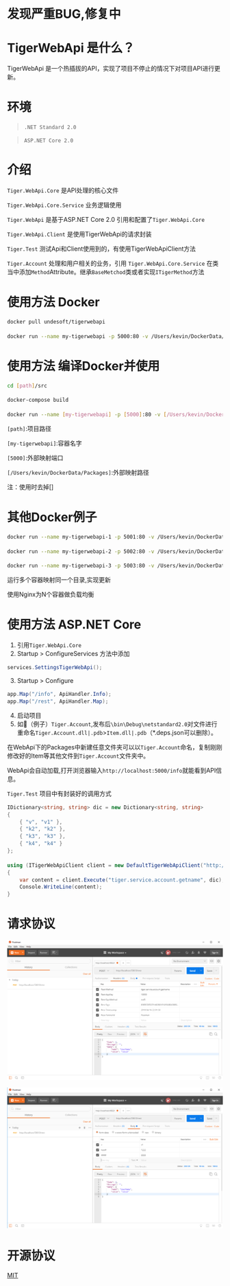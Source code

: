 # 发现严重BUG,修复中

# TigerWebApi 是什么？
TigerWebApi 是一个热插拔的API，实现了项目不停止的情况下对项目API进行更新。

# 环境
>`.NET Standard 2.0`

>`ASP.NET Core 2.0`

# 介绍
`Tiger.WebApi.Core` 是API处理的核心文件

`Tiger.WebApi.Core.Service` 业务逻辑使用

`Tiger.WebApi` 是基于ASP.NET Core 2.0 引用和配置了`Tiger.WebApi.Core`

`Tiger.WebApi.Client` 是使用TigerWebApi的请求封装

`Tiger.Test` 测试Api和Client使用到的，有使用TigerWebApiClient方法

`Tiger.Account` 处理和用户相关的业务，引用 `Tiger.WebApi.Core.Service` 在类当中添加`Method`Attribute。继承`BaseMetchod`类或者实现`ITigerMethod`方法

# 使用方法 Docker
```sh
docker pull undesoft/tigerwebapi

docker run --name my-tigerwebapi -p 5000:80 -v /Users/kevin/DockerData/Packages:/app/Packages -d undesoft/tigerwebapi:latest
```

# 使用方法 编译Docker并使用
```sh
cd [path]/src

docker-compose build

docker run --name [my-tigerwebapi] -p [5000]:80 -v [/Users/kevin/DockerData/Packages]:/app/Packages -d undesoft/tigerwebapi:latest
```
`[path]`:项目路径

`[my-tigerwebapi]`:容器名字

`[5000]`:外部映射端口

`[/Users/kevin/DockerData/Packages]`:外部映射路径

注：使用时去掉[]

# 其他Docker例子
```sh
docker run --name my-tigerwebapi-1 -p 5001:80 -v /Users/kevin/DockerData/Packages:/app/Packages -d undesoft/tigerwebapi:latest

docker run --name my-tigerwebapi-2 -p 5002:80 -v /Users/kevin/DockerData/Packages:/app/Packages -d undesoft/tigerwebapi:latest

docker run --name my-tigerwebapi-3 -p 5003:80 -v /Users/kevin/DockerData/Packages:/app/Packages -d undesoft/tigerwebapi:latest
```
运行多个容器映射同一个目录,实现更新

使用Nginx为N个容器做负载均衡


# 使用方法 ASP.NET Core
1. 引用`Tiger.WebApi.Core`
2. Startup > ConfigureServices 方法中添加
```cs
services.SettingsTigerWebApi();
```
3. Startup > Configure 
```cs
app.Map("/info", ApiHandler.Info);
app.Map("/rest", ApiHandler.Map);
```
4. 启动项目
5. 如🌰（例子）`Tiger.Account`,发布后`\bin\Debug\netstandard2.0`对文件进行重命名`Tiger.Account.dll|.pdb`>`Item.dll|.pdb`（*.deps.json可以删除）。

在WebApi下的Packages中新建任意文件夹可以以`Tiger.Account`命名，复制刚刚修改好的Item等其他文件到`Tiger.Account`文件夹中。

WebApi会自动加载,打开浏览器输入`http://localhost:5000/info`就能看到API信息。

`Tiger.Test` 项目中有封装好的调用方式
```cs
IDictionary<string, string> dic = new Dictionary<string, string>
{
    { "v", "v1" },
    { "k2", "k2" },
    { "k3", "k3" },
    { "k4", "k4" }
};

using (ITigerWebApiClient client = new DefaultTigerWebApiClient("http://localhost:5000/rest", "10000", "qwerasdfzxcv"))
{
    var content = client.Execute("tiger.service.account.getname", dic);
    Console.WriteLine(content);
}
```
# 请求协议
![请求协议](https://github.com/DeyiXu/TigerWebApi/raw/master/images/headers.png)

![请求参数](https://github.com/DeyiXu/TigerWebApi/raw/master/images/values.png)

# 开源协议
[MIT](https://github.com/DeyiXu/TigerWebApi/blob/master/LICENSE)
